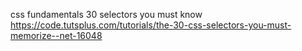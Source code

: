 css fundamentals
30 selectors you must know
https://code.tutsplus.com/tutorials/the-30-css-selectors-you-must-memorize--net-16048
